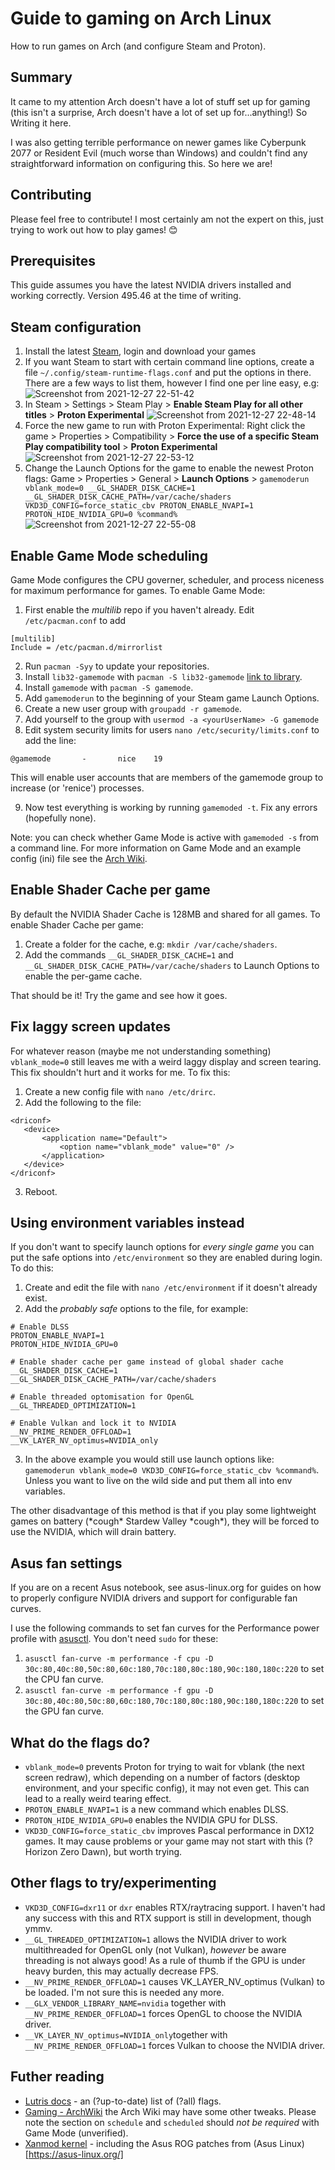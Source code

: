 # Guide to gaming on Arch Linux 
How to run games on Arch (and configure Steam and Proton).

## Summary
It came to my attention Arch doesn't have a lot of stuff set up for gaming (this isn't a surprise, Arch doesn't have a lot of set up for...anything!) So Writing it here.

I was also getting terrible performance on newer games like Cyberpunk 2077 or Resident Evil (much worse than Windows) and couldn't find any straightforward information on configuring this. So here we are!

## Contributing
Please feel free to contribute! I most certainly am not the expert on this, just trying to work out how to play games! 😊

## Prerequisites
This guide assumes you have the latest NVIDIA drivers installed and working correctly. Version 495.46 at the time of writing.

## Steam configuration
1. Install the latest [Steam](https://archlinux.org/packages/multilib/x86_64/steam/), login and download your games
2. If you want Steam to start with certain command line options, create a file `~/.config/steam-runtime-flags.conf` and put the options in there. There are a few ways to list them, however I find one per line easy, e.g:![Screenshot from 2021-12-27 22-51-42](https://user-images.githubusercontent.com/3295286/147530918-11996753-b1c4-443a-bda2-e18ed550c519.png)
3. In Steam > Settings > Steam Play > **Enable Steam Play for all other titles** > **Proton Experimental** ![Screenshot from 2021-12-27 22-48-14](https://user-images.githubusercontent.com/3295286/147529249-29eb8927-abf3-4fba-b092-6fa8a0f66c39.png)
4. Force the new game to run with Proton Experimental: Right click the game > Properties > Compatibility > **Force the use of a specific Steam Play compatibility tool** > **Proton Experimental** ![Screenshot from 2021-12-27 22-53-12](https://user-images.githubusercontent.com/3295286/147529496-fc4e14c3-1a7b-4ef8-9211-6cbf09e14236.png)
5. Change the Launch Options for the game to enable the newest Proton flags: Game > Properties > General > **Launch Options** > `gamemoderun vblank_mode=0 __GL_SHADER_DISK_CACHE=1 __GL_SHADER_DISK_CACHE_PATH=/var/cache/shaders VKD3D_CONFIG=force_static_cbv PROTON_ENABLE_NVAPI=1 PROTON_HIDE_NVIDIA_GPU=0 %command%`![Screenshot from 2021-12-27 22-55-08](https://user-images.githubusercontent.com/3295286/147529599-6fbb0362-4527-4009-b6f7-13161e4df57c.png)

## Enable Game Mode scheduling
Game Mode configures the CPU governer, scheduler, and process niceness for maximum performance for games. To enable Game Mode:

1. First enable the _multilib_ repo if you haven't already. Edit `/etc/pacman.conf` to add

```
[multilib]
Include = /etc/pacman.d/mirrorlist
```
2. Run `pacman -Syy` to update your repositories.
3. Install `lib32-gamemode` with `pacman -S lib32-gamemode` [link to library](https://github.com/FeralInteractive/gamemode).
4. Install `gamemode` with `pacman -S gamemode`.
5. Add `gamemoderun` to the beginning of your Steam game Launch Options.
6. Create a new user group with `groupadd -r gamemode`.
7. Add yourself to the group with `usermod -a <yourUserName> -G gamemode`
8. Edit system security limits for users `nano /etc/security/limits.conf` to add the line:

```
@gamemode       -       nice    19
```

This will enable user accounts that are members of the gamemode group to increase (or 'renice') processes.

9. Now test everything is working by running `gamemoded -t`. Fix any errors (hopefully none).

Note: you can check whether Game Mode is active with `gamemoded -s` from a command line. For more information on Game Mode and an example config (ini) file see the [Arch Wiki](https://wiki.archlinux.org/title/Gamemode).

## Enable Shader Cache per game
By default the NVIDIA Shader Cache is 128MB and shared for all games. To enable Shader Cache per game:

1. Create a folder for the cache, e.g: `mkdir /var/cache/shaders`.
2. Add the commands `__GL_SHADER_DISK_CACHE=1` and `__GL_SHADER_DISK_CACHE_PATH=/var/cache/shaders` to Launch Options to enable the per-game cache.

That should be it! Try the game and see how it goes.

## Fix laggy screen updates
For whatever reason (maybe me not understanding something) `vblank_mode=0` still leaves me with a weird laggy display and screen tearing. This fix shouldn't hurt and it works for me. To fix this:

1. Create a new config file with `nano /etc/drirc`.
2. Add the following to the file:

```
<driconf>
   <device>
       <application name="Default">
           <option name="vblank_mode" value="0" />
       </application>
   </device>
</driconf>
```
3. Reboot.

## Using environment variables instead
If you don't want to specify launch options for _every single game_ you can put the safe options into `/etc/environment` so they are enabled during login. To do this:

1. Create and edit the file with `nano /etc/environment` if it doesn't already exist.
2. Add the _probably safe_ options to the file, for example:

```
# Enable DLSS
PROTON_ENABLE_NVAPI=1
PROTON_HIDE_NVIDIA_GPU=0

# Enable shader cache per game instead of global shader cache
__GL_SHADER_DISK_CACHE=1
__GL_SHADER_DISK_CACHE_PATH=/var/cache/shaders

# Enable threaded optomisation for OpenGL
__GL_THREADED_OPTIMIZATION=1

# Enable Vulkan and lock it to NVIDIA
__NV_PRIME_RENDER_OFFLOAD=1
__VK_LAYER_NV_optimus=NVIDIA_only
```
3. In the above example you would still use launch options like: `gamemoderun vblank_mode=0 VKD3D_CONFIG=force_static_cbv %command%`. Unless you want to live on the wild side and put them all into env variables.

The other disadvantage of this method is that if you play some lightweight games on battery (\*cough\* Stardew Valley \*cough\*), they will be forced to use the NVIDIA, which will drain battery.

## Asus fan settings
If you are on a recent Asus notebook, see asus-linux.org for guides on how to properly configure NVIDIA drivers and support for configurable fan curves.

I use the following commands to set fan curves for the Performance power profile with [asusctl](https://gitlab.com/asus-linux/asusctl). You don't need `sudo` for these:

1. `asusctl fan-curve -m performance -f cpu -D 30c:80,40c:80,50c:80,60c:180,70c:180,80c:180,90c:180,180c:220` to set the CPU fan curve.
2. `asusctl fan-curve -m performance -f gpu -D 30c:80,40c:80,50c:80,60c:180,70c:180,80c:180,90c:180,180c:220` to set the GPU fan curve.

## What do the flags do?
- `vblank_mode=0` prevents Proton for trying to wait for vblank (the next screen redraw), which depending on a number of factors (desktop environment, and your specific config), it may not even get. This can lead to a really weird tearing effect.
- `PROTON_ENABLE_NVAPI=1` is a new command which enables DLSS.
- `PROTON_HIDE_NVIDIA_GPU=0` enables the NVIDIA GPU for DLSS.
- `VKD3D_CONFIG=force_static_cbv` improves Pascal performance in DX12 games. It may cause problems or your game may not start with this (?Horizon Zero Dawn), but worth trying.

## Other flags to try/experimenting
- `VKD3D_CONFIG=dxr11` or `dxr` enables RTX/raytracing support. I haven't had any success with this and RTX support is still in development, though ymmv.
- `__GL_THREADED_OPTIMIZATION=1` allows the NVIDIA driver to work multithreaded for OpenGL only (not Vulkan), _however_ be aware threading is not always good! As a rule of thumb if the GPU is under heavy burden, this may actually decrease FPS.
- `__NV_PRIME_RENDER_OFFLOAD=1` causes VK_LAYER_NV_optimus (Vulkan) to be loaded. I'm not sure this is needed any more.
- `__GLX_VENDOR_LIBRARY_NAME=nvidia` together with `__NV_PRIME_RENDER_OFFLOAD=1` forces OpenGL to choose the NVIDIA driver.
- `__VK_LAYER_NV_optimus=NVIDIA_only`together with `__NV_PRIME_RENDER_OFFLOAD=1` forces Vulkan to choose the NVIDIA driver.

## Futher reading
- [Lutris docs](https://github.com/lutris/docs/blob/master/Performance-Tweaks.md) - an (?up-to-date) list of (?all) flags.
- [Gaming - ArchWiki](https://wiki.archlinux.org/title/Gaming#Improving_performance) the Arch Wiki may have some other tweaks. Please note the section on `schedule` and `scheduled` should _not be required_ with Game Mode (unverified).
- [Xanmod kernel](https://github.com/arglebargle-arch/xanmod-rog-PKGBUILD) - including the Asus ROG patches from (Asus Linux)[https://asus-linux.org/]
